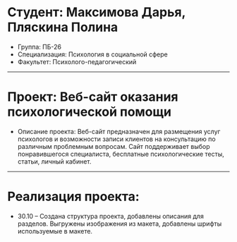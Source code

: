 # Студент: Максимова Дарья, Пляскина Полина
- Группа: ПБ-26
- Специализация: Психология в социальной сфере
- Факультет: Психолого-педагогический
---
# Проект: Веб-сайт оказания психологической помощи
- Описание проекта: Веб-сайт предназначен для размещения услуг психологов и возможности записи клиентов на консультацию по различным проблемным вопросам. Сайт поддерживает выбор понравившегося специалиста, бесплатные психологические тесты, статьи, личный кабинет.
---
# Реализация проекта:
- 30.10 – Создана структура проекта, добавлены описания для разделов. Выгружены изображения из макета, добавлены шрифты используемые в макете.
